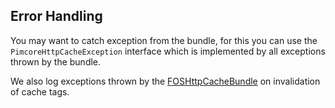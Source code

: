 
## Error Handling

You may want to catch exception from the bundle, for this you can use the `PimcoreHttpCacheException` interface which is implemented by all exceptions thrown by the bundle.

We also log exceptions thrown by the [FOSHttpCacheBundle](https://github.com/FriendsOfSymfony/FOSHttpCacheBundle/) on invalidation of cache tags.
